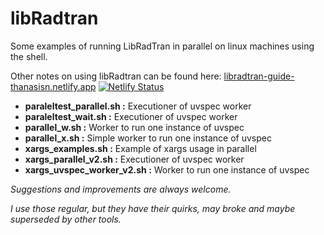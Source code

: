 
# libRadtran

Some examples of running LibRadTran in parallel on linux machines using the shell.

Other notes on using libRadtran can be found here: [libradtran-guide-thanasisn.netlify.app](https://libradtran-guide-thanasisn.netlify.app/) [![Netlify Status](https://api.netlify.com/api/v1/badges/9e12398d-4e6a-4b7f-b94d-35c9315fe2b5/deploy-status)](https://app.netlify.com/sites/libradtran-guide-thanasisn/deploys)


- **paraleltest_parallel.sh    :**  Executioner of uvspec worker
- **paraleltest_wait.sh        :**  Executioner of uvspec worker
- **parallel_w.sh              :**  Worker to run one instance of uvspec
- **parallel_x.sh              :**  Simple worker to run one instance of uvspec
- **xargs_examples.sh          :**  Example of xargs usage in parallel
- **xargs_parallel_v2.sh       :**  Executioner of uvspec worker
- **xargs_uvspec_worker_v2.sh  :**  Worker to run one instance of uvspec



*Suggestions and improvements are always welcome.*

*I use those regular, but they have their quirks, may broke and maybe superseded by other tools.*
